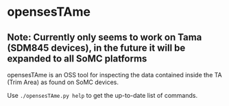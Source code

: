 # opensesTAme


## Note: Currently only seems to work on Tama (SDM845 devices), in the future it will be expanded to all SoMC platforms

opensesTAme is an OSS tool for inspecting the data contained inside the TA (Trim Area) as found on SoMC devices.


Use `./opensesTAme.py help` to get the up-to-date list of commands.

